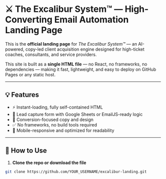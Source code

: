 # ⚔️ The Excalibur System™ — High-Converting Email Automation Landing Page

This is the **official landing page** for *The Excalibur System™* — an AI-powered, copy-led client acquisition engine designed for high-ticket coaches, consultants, and service providers.

This site is built as a **single HTML file** — no React, no frameworks, no dependencies — making it fast, lightweight, and easy to deploy on GitHub Pages or any static host.

---

## 💡 Features

- ⚡ Instant-loading, fully self-contained HTML
- 🎯 Lead capture form with Google Sheets or EmailJS-ready logic
- 🧠 Conversion-focused copy and design
- ✅ No frameworks, no build tools required
- 📲 Mobile-responsive and optimized for readability

---

## 🔧 How to Use

1. **Clone the repo or download the file**

```bash
git clone https://github.com/YOUR_USERNAME/excalibur-landing.git
